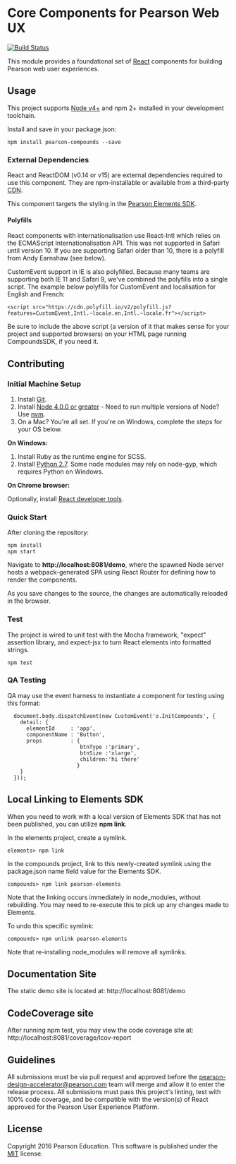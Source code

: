 # Core Components for Pearson Web UX
[![Build Status](https://travis-ci.org/Pearson-Higher-Ed/compounds.svg?branch=v0)](https://travis-ci.org/Pearson-Higher-Ed/compounds)

This module provides a foundational set of [React](http://facebook.github.io/react) components for building Pearson web
user experiences.

## Usage

This project supports [Node v4+](https://nodejs.org) and npm 2+ installed in your development toolchain.

Install and save in your package.json:

    npm install pearson-compounds --save

### External Dependencies

React and ReactDOM (v0.14 or v15) are external dependencies required to use this component. They are npm-installable or
available from a third-party [CDN](https://cdnjs.com/libraries/react/).

This component targets the styling in the [Pearson Elements SDK](https://www.npmjs.com/package/pearson-elements).

#### Polyfills

React components with internationalisation use React-Intl which relies on the ECMAScript Internationalisation API. This was not supported in Safari until version 10. If you are supporting Safari older than 10, there is a polyfill from Andy Earnshaw (see below).

CustomEvent support in IE is also polyfilled. Because many teams are supporting both IE 11 and Safari 9, we've combined the polyfills into a single script. The example below polyfills for CustomEvent and localisation for English and French:

```
<script src="https://cdn.polyfill.io/v2/polyfill.js?features=CustomEvent,Intl.~locale.en,Intl.~locale.fr"></script>
```

Be sure to include the above script (a version of it that makes sense for your project and supported browsers) on your HTML page running CompoundsSDK, if you need it.

## Contributing

### Initial Machine Setup

1. Install [Git](https://git-scm.com/downloads).
2. Install [Node 4.0.0 or greater](https://nodejs.org) - Need to run multiple versions of Node? Use [nvm](https://github.com/creationix/nvm).
3. On a Mac? You're all set. If you're on Windows, complete the steps for your OS below.

**On Windows:**

1. Install Ruby as the runtime engine for SCSS.
2. Install [Python 2.7](https://www.python.org/downloads/). Some node modules may rely on node-gyp, which requires Python on Windows.

**On Chrome browser:**

Optionally, install [React developer tools](https://chrome.google.com/webstore/detail/react-developer-tools/fmkadmapgofadopljbjfkapdkoienihi?hl=en).

### Quick Start

After cloning the repository:

    npm install
    npm start

Navigate to **http://localhost:8081/demo**, where the spawned Node server hosts a webpack-generated SPA using
React Router for defining how to render the components.

As you save changes to the source, the changes are automatically reloaded in the browser.

### Test

The project is wired to unit test with the Mocha framework, "expect" assertion library, and expect-jsx to turn React
elements into formatted strings.

    npm test

### QA Testing

QA may use the event harness to instantiate a component for testing using this format:
```
  document.body.dispatchEvent(new CustomEvent('o.InitCompounds', {
    detail: {
      elementId     : 'app',
      componentName : 'Button',
      props         : {
                       btnType :'primary',
                       btnSize :'xlarge',
                       children:'hi there'
                      }
    }
  }));
```
## Local Linking to Elements SDK

When you need to work with a local version of Elements SDK that has not been published, you can utilize **npm link**.

In the elements project, create a symlink.

    elements> npm link

In the compounds project, link to this newly-created symlink using the package.json name field value for the Elements SDK.

    compounds> npm link pearson-elements

Note that the linking occurs immediately in node_modules, without rebuilding. You may need to re-execute this to pick up
any changes made to Elements.

To undo this specific symlink:

    compounds> npm unlink pearson-elements

Note that re-installing node_modules will remove all symlinks.

## Documentation Site

The static demo site is located at:
http://localhost:8081/demo

## CodeCoverage site

After running npm test, you may view the code coverage site at:
http://localhost:8081/coverage/lcov-report


## Guidelines

All submissions must be via pull request and approved before the pearson-design-accelerator@pearson.com team will merge
and allow it to enter the release process. All submissions must pass this project's linting, test with 100% code coverage,
and be compatible with the version(s) of React approved for the Pearson User Experience Platform.

## License

Copyright 2016 Pearson Education. This software is published under the [MIT](LICENSE) license.
